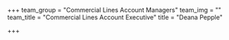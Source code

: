 +++
team_group = "Commercial Lines Account Managers"
team_img = ""
team_title = "Commercial Lines Account Executive"
title = "Deana Pepple"

+++
